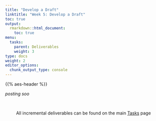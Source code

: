 ```yaml
---
title: "Develop a Draft"
linktitle: "Week 5: Develop a Draft"
toc: true
output:
  rmarkdown::html_document:
    toc: true
menu:
  tasks:
    parent: Deliverables
    weight: 3
type: docs
weight: 2
editor_options: 
  chunk_output_type: console
---
```


{{% aes-header %}}

<style>
ul {
    margin-left: 1.5em
}
</style>

*posting soo*

<!--
Select one of the questions from your table that you think would be appropriate for mixed methodological research and/or evaluation. Create a logical justification for your idea within a 300-500 word narrative

1. Open  copy of the following <img src="/logos/word-ico.png" alt="Word icon" width="50">

2. Put your name in the top left corner

3. Select one of the questions from your table that you think would be appropriate for mixed methodological research and/or evaluation

4. Create a logical justification for your idea within 300-500 words by clearly 

  + making a well defined argument that the study cannot be addressed using a single method approach
  
  + defining the mixed method design
  
  + constructing a graphic of the design with labels
  
5. Submit this document to <a target="_blank" href="https://ecampus.wvu.edu/">eCampus</a>.<br><br>

-->

<br />

<center>
<p id="rounded_corners">
All incremental deliverables can be found on the main <a href="/tasks/#deliverables">Tasks</a> page
<p>
</center>
